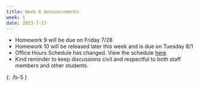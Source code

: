 ```yaml
---
title: Week 6 Announcements
week: 1
date: 2023-7-27
---
```


- Homework 9 will be due on Friday 7/28
- Homework 10 will be released later this week and is due on Tuesday 8/1
- Office Hours Schedule has changed. View the schedule [here](https://www.data8.org/su23/officehours/)
- Kind reminder to keep discussions civil and respectful to both staff members and other students.

{: .fs-5 }
